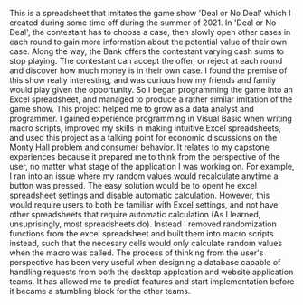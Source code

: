This is a spreadsheet that imitates the game show 'Deal or No Deal' which I created during some time off during the summer of 2021. In 'Deal or No Deal', the contestant has to choose a case, then slowly open other cases in each round to gain more information about the potential value of their own case. Along the way, the Bank offers the contestant varying cash sums to stop playing. The contestant can accept the offer, or reject at each round and discover how much money is in their own case.
I found the premise of this show really interesting, and was curious how my friends and family would play given the opportunity. So I began programming the game into an Excel spreadsheet, and managed to produce a rather similar imitation of the game show.
This project helped me to grow as a data analyst and programmer. I gained experience programming in Visual Basic when writing macro scripts, improved my skills in making intuitive Excel spreadsheets, and used this project as a talking point for economic discussions on the Monty Hall problem and consumer behavior. It relates to my capstone experiences because it prepared me to think from the perspective of the user, no matter what stage of the application I was working on. For example, I ran into an issue where my random values would recalculate anytime a button was pressed. The easy solution would be to opent he excel spreadsheet settings and disable automatic calculation. However, this would require users to both be familiar with Excel settings, and not have other spreadsheets that require automatic calculation (As I learned, unsuprisingly, most spreadsheets do). Instead I removed randomization functions from the excel spreadsheet and built them into macro scripts instead, such that the necesary cells would only calculate random values when the macro was called. The process of thinking from the user's perspective has been very useful when designing a database capable of handling requests from both the desktop applcation and website application teams. It has allowed me to predict features and start implementation before it became a stumbling block for the other teams.

